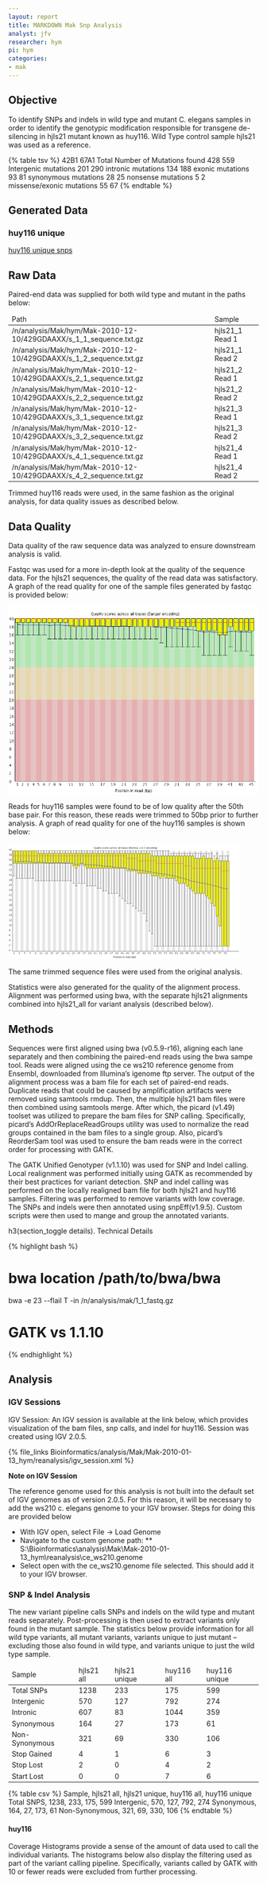 ```yaml
---
layout: report
title: MARKDOWN Mak Snp Analysis
analyst: jfv
researcher: hym
pi: hym
categories: 
- mak
---
```


## Objective

To identify SNPs and indels in wild type and mutant C. elegans samples in order to identify the genotypic modification responsible for transgene de-silencing in hjIs21 mutant known as huy116. Wild Type control sample hjIs21 was used as a reference.

{% table tsv %}
	42B1	67A1
Total Number of Mutations found	428	559
Intergenic mutations	201	290
intronic mutations	134	188
exonic mutations	93	81
synonymous mutations	28	25
nonsense mutations	5	2
missense/exonic mutations	55	67
{% endtable %}


## Generated Data

### huy116 unique

[huy116 unique snps](data/mak_snp/sample_223b.snps.filtered.unique.short.html)

## Raw Data

Paired-end data was supplied for both wild type and mutant in the paths below:


<table class="basic_table display">
<thead>
<tr><td>Path</td><td>Sample</td></tr>
</thead>
<tbody>
<tr><td>/n/analysis/Mak/hym/Mak-2010-12-10/429GDAAXX/s_1_1_sequence.txt.gz </td><td> hjls21_1 Read 1 </td>
<tr><td> /n/analysis/Mak/hym/Mak-2010-12-10/429GDAAXX/s_1_2_sequence.txt.gz </td><td> hjls21_1 Read 2 </td>
<tr><td> /n/analysis/Mak/hym/Mak-2010-12-10/429GDAAXX/s_2_1_sequence.txt.gz </td><td> hjls21_2 Read 1 </td>
<tr><td> /n/analysis/Mak/hym/Mak-2010-12-10/429GDAAXX/s_2_2_sequence.txt.gz </td><td> hjls21_2 Read 2 </td>
<tr><td> /n/analysis/Mak/hym/Mak-2010-12-10/429GDAAXX/s_3_1_sequence.txt.gz </td><td> hjls21_3 Read 1 </td>
<tr><td> /n/analysis/Mak/hym/Mak-2010-12-10/429GDAAXX/s_3_2_sequence.txt.gz </td><td> hjls21_3 Read 2 </td>
<tr><td> /n/analysis/Mak/hym/Mak-2010-12-10/429GDAAXX/s_4_1_sequence.txt.gz </td><td> hjls21_4 Read 1 </td>
<tr><td> /n/analysis/Mak/hym/Mak-2010-12-10/429GDAAXX/s_4_2_sequence.txt.gz </td><td> hjls21_4 Read 2 </td>
</tbody>
</table>


Trimmed huy116 reads were used, in the same fashion as the original analysis, for data quality issues as described below.

## Data Quality

Data quality of the raw sequence data was analyzed to ensure downstream analysis is valid. 

Fastqc was used for a more in-depth look at the quality of the sequence data. For the hjIs21 sequences, the quality of the read data was satisfactory.  A graph of the read quality for one of the sample files generated by fastqc is provided below:

![base quality](imgs/mak_snp/per_base_quality.png)

Reads for huy116 samples were found to be of low quality after the 50th base pair. For this reason, these reads were trimmed to 50bp prior to further analysis. A graph of read quality for one of the huy116 samples is shown below:

![bad reads](imgs/mak_snp/bad_reads.png)

The same trimmed sequence files were used from the original analysis.

Statistics were also generated for the quality of the alignment process. Alignment was performed using bwa, with the separate hjIs21 alignments combined into hjIs21_all for variant analysis (described below).

## Methods

Sequences were first aligned using bwa (v0.5.9-r16), aligning each lane separately and then combining the paired-end reads using the bwa sampe tool. Reads were aligned using the ce ws210 reference genome from Ensembl, downloaded from Illumina’s igenome ftp server. The output of the alignment process was a bam file for each set of paired-end reads. Duplicate reads that could be caused by amplification artifacts were removed using samtools rmdup. Then, the multiple hjIs21 bam files were then combined using samtools merge. After which, the picard (v1.49) toolset was utilized to prepare the bam files for SNP calling. Specifically, picard’s AddOrReplaceReadGroups utility was used to normalize the read groups contained in the bam files to a single group. Also, picard’s ReorderSam tool was used to ensure the bam reads were in the correct order for processing with GATK.

The GATK Unified Genotyper (v1.1.10) was used for SNP and Indel calling. Local realignment was performed initially using GATK as recommended by their best practices for variant detection. SNP and indel calling was performed on the locally realigned bam file for both hjIs21 and huy116 samples. Filtering was performed to remove variants with low coverage. The SNPs and indels were then annotated using snpEff(v1.9.5). Custom scripts were then used to mange and group the annotated variants.

h3(section_toggle details). Technical Details

<div class="details section collapsed">

{% highlight bash %}
# bwa location /path/to/bwa/bwa
bwa -e 23 --flail T -in /n/analysis/mak/1_1_fastq.gz
# GATK vs 1.1.10
{% endhighlight %}

</div>

## Analysis

### IGV Sessions

IGV Session:
An IGV session is available at the link below, which provides visualization of the bam files, snp calls, and indel for huy116. Session was created using IGV 2.0.5.

{% file_links Bioinformatics/analysis/Mak/Mak-2010-01-13_hym/reanalysis/igv_session.xml %}

<div class="note">
<strong>Note on IGV Session</strong>

The reference genome used for this analysis is not built into the default set of IGV genomes as of version 2.0.5. For this reason, it will be necessary to add the ws210 c. elegans genome to your IGV browser. Steps for doing this are provided below

* With IGV open, select File -> Load Genome
* Navigate to the custom genome path:
** S:\Bioinformatics\analysis\Mak\Mak-2010-01-13_hym\reanalysis\ce_ws210.genome
* Select open with the ce_ws210.genome file selected. This should add it to your IGV browser.
</div>

### SNP & Indel Analysis

The new variant pipeline calls SNPs and indels on the wild type and mutant reads separately. Post-processing  is then used to extract variants only found in the mutant sample. The statistics below provide information for all wild type variants, all mutant variants, variants unique to just mutant – excluding those also found in wild type, and variants unique to just the wild type sample.

<table class="data_table display">
<thead>
<tr><td> Sample </td><td> hjIs21 all </td><td> hjIs21 unique </td><td> huy116 all </td><td>  huy116 unique </td></tr>
</thead>
<tbody>
<tr><td> Total SNPs </td><td> 1238 </td><td> 233 </td><td> 175 </td><td> 599 </td></tr>
<tr><td> Intergenic </td><td> 570 </td><td> 127 </td><td> 792 </td><td> 274 </td></tr>
<tr><td> Intronic </td><td> 607 </td><td> 83 </td><td> 1044 </td><td> 359 </td></tr>
<tr><td> Synonymous </td><td> 164 </td><td> 27 </td><td> 173 </td><td> 61 </td></tr>
<tr><td> Non-Synonymous </td><td> 321 </td><td> 69 </td><td> 330 </td><td> 106 </td></tr>
<tr><td> Stop Gained </td><td> 4 </td><td> 1 </td><td> 6 </td><td> 3 </td></tr>
<tr><td> Stop Lost </td><td> 2 </td><td> 0 </td><td> 4 </td><td> 2 </td></tr>
<tr><td> Start Lost </td><td> 0 </td><td> 0 </td><td> 7 </td><td> 6 </td></tr>
</tbody>
</table>

{% table csv %}
Sample, hjIs21 all, hjIs21 unique, huy116 all, huy116 unique
Total SNPS, 1238, 233, 175, 599
Intergenic,  570,  127,  792,  274 
Synonymous, 164,  27,  173,  61 
Non-Synonymous, 321, 69, 330, 106
{% endtable %}

#### huy116

Coverage Histograms provide a sense of the amount of data used to call the individual variants. The histograms below also display the filtering used as part of the variant calling pipeline. Specifically, variants called by GATK with 10 or fewer reads were excluded from further processing.


